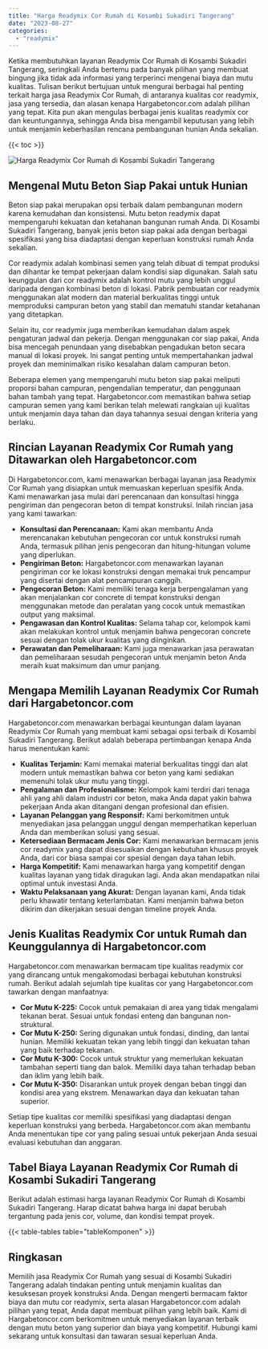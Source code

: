 ```yaml
---
title: "Harga Readymix Cor Rumah di Kosambi Sukadiri Tangerang"
date: "2023-08-27"
categories: 
  - "readymix"
---
```



Ketika membutuhkan layanan Readymix Cor Rumah di Kosambi Sukadiri Tangerang, seringkali Anda bertemu pada banyak pilihan yang membuat bingung jika tidak ada informasi yang terperinci mengenai biaya dan mutu kualitas. Tulisan berikut bertujuan untuk mengurai berbagai hal penting terkait harga jasa Readymix Cor Rumah, di antaranya kualitas cor readymix, jasa yang tersedia, dan alasan kenapa Hargabetoncor.com adalah pilihan yang tepat. Kita pun akan mengulas berbagai jenis kualitas readymix cor dan keuntungannya, sehingga Anda bisa mengambil keputusan yang lebih untuk menjamin keberhasilan rencana pembangunan hunian Anda sekalian.

{{< toc >}}

![Harga Readymix Cor Rumah di Kosambi Sukadiri Tangerang](https://hargareadymixid.github.io/hbc/readymix-hbc%20(17).png)

## Mengenal Mutu Beton Siap Pakai untuk Hunian

Beton siap pakai merupakan opsi terbaik dalam pembangunan modern karena kemudahan dan konsistensi. Mutu beton readymix dapat mempengaruhi kekuatan dan ketahanan bangunan rumah Anda. Di Kosambi Sukadiri Tangerang, banyak jenis beton siap pakai ada dengan berbagai spesifikasi yang bisa diadaptasi dengan keperluan konstruksi rumah Anda sekalian.

Cor readymix adalah kombinasi semen yang telah dibuat di tempat produksi dan dihantar ke tempat pekerjaan dalam kondisi siap digunakan. Salah satu keunggulan dari cor readymix adalah kontrol mutu yang lebih unggul daripada dengan kombinasi beton di lokasi. Pabrik pembuatan cor readymix menggunakan alat modern dan material berkualitas tinggi untuk memproduksi campuran beton yang stabil dan mematuhi standar ketahanan yang ditetapkan.

Selain itu, cor readymix juga memberikan kemudahan dalam aspek pengaturan jadwal dan pekerja. Dengan menggunakan cor siap pakai, Anda bisa mencegah penundaan yang disebabkan pengadukan beton secara manual di lokasi proyek. Ini sangat penting untuk mempertahankan jadwal proyek dan meminimalkan risiko kesalahan dalam campuran beton.

Beberapa elemen yang mempengaruhi mutu beton siap pakai meliputi proporsi bahan campuran, pengendalian temperatur, dan penggunaan bahan tambah yang tepat. Hargabetoncor.com memastikan bahwa setiap campuran semen yang kami berikan telah melewati rangkaian uji kualitas untuk menjamin daya tahan dan daya tahannya sesuai dengan kriteria yang berlaku.

## Rincian Layanan Readymix Cor Rumah yang Ditawarkan oleh Hargabetoncor.com

Di Hargabetoncor.com, kami menawarkan berbagai layanan jasa Readymix Cor Rumah yang disiapkan untuk memuaskan keperluan spesifik Anda. Kami menawarkan jasa mulai dari perencanaan dan konsultasi hingga pengiriman dan pengecoran beton di tempat konstruksi. Inilah rincian jasa yang kami tawarkan:

- **Konsultasi dan Perencanaan:** Kami akan membantu Anda merencanakan kebutuhan pengecoran cor untuk konstruksi rumah Anda, termasuk pilihan jenis pengecoran dan hitung-hitungan volume yang diperlukan.
- **Pengiriman Beton:** Hargabetoncor.com menawarkan layanan pengiriman cor ke lokasi konstruksi dengan memakai truk pencampur yang disertai dengan alat pencampuran canggih.
- **Pengecoran Beton:** Kami memiliki tenaga kerja berpengalaman yang akan menjalankan cor concrete di tempat konstruksi dengan menggunakan metode dan peralatan yang cocok untuk memastikan output yang maksimal.
- **Pengawasan dan Kontrol Kualitas:** Selama tahap cor, kelompok kami akan melakukan kontrol untuk menjamin bahwa pengecoran concrete sesuai dengan tolak ukur kualitas yang diinginkan.
- **Perawatan dan Pemeliharaan:** Kami juga menawarkan jasa perawatan dan pemeliharaan sesudah pengecoran untuk menjamin beton Anda meraih kuat maksimum dan umur panjang.

## Mengapa Memilih Layanan Readymix Cor Rumah dari Hargabetoncor.com

Hargabetoncor.com menawarkan berbagai keuntungan dalam layanan Readymix Cor Rumah yang membuat kami sebagai opsi terbaik di Kosambi Sukadiri Tangerang. Berikut adalah beberapa pertimbangan kenapa Anda harus menentukan kami:

- **Kualitas Terjamin:** Kami memakai material berkualitas tinggi dan alat modern untuk memastikan bahwa cor beton yang kami sediakan memenuhi tolak ukur mutu yang tinggi.
- **Pengalaman dan Profesionalisme:** Kelompok kami terdiri dari tenaga ahli yang ahli dalam industri cor beton, maka Anda dapat yakin bahwa pekerjaan Anda akan ditangani dengan profesional dan efisien.
- **Layanan Pelanggan yang Responsif:** Kami berkomitmen untuk menyediakan jasa pelanggan unggul dengan memperhatikan keperluan Anda dan memberikan solusi yang sesuai.
- **Ketersediaan Bermacam Jenis Cor:** Kami menawarkan bermacam jenis cor readymix yang dapat disesuaikan dengan kebutuhan khusus proyek Anda, dari cor biasa sampai cor spesial dengan daya tahan lebih.
- **Harga Kompetitif:** Kami menawarkan harga yang kompetitif dengan kualitas layanan yang tidak diragukan lagi. Anda akan mendapatkan nilai optimal untuk investasi Anda.
- **Waktu Pelaksanaan yang Akurat:** Dengan layanan kami, Anda tidak perlu khawatir tentang keterlambatan. Kami menjamin bahwa beton dikirim dan dikerjakan sesuai dengan timeline proyek Anda.

## Jenis Kualitas Readymix Cor untuk Rumah dan Keunggulannya di Hargabetoncor.com

Hargabetoncor.com menawarkan bermacam tipe kualitas readymix cor yang dirancang untuk mengakomodasi berbagai kebutuhan konstruksi rumah. Berikut adalah sejumlah tipe kualitas cor yang Hargabetoncor.com tawarkan dengan manfaatnya:

- **Cor Mutu K-225:** Cocok untuk pemakaian di area yang tidak mengalami tekanan berat. Sesuai untuk fondasi enteng dan bangunan non-struktural.
- **Cor Mutu K-250:** Sering digunakan untuk fondasi, dinding, dan lantai hunian. Memiliki kekuatan tekan yang lebih tinggi dan kekuatan tahan yang baik terhadap tekanan.
- **Cor Mutu K-300:** Cocok untuk struktur yang memerlukan kekuatan tambahan seperti tiang dan balok. Memiliki daya tahan terhadap beban dan iklim yang lebih baik.
- **Cor Mutu K-350:** Disarankan untuk proyek dengan beban tinggi dan kondisi area yang ekstrem. Menawarkan daya dan kekuatan tahan superior.

Setiap tipe kualitas cor memiliki spesifikasi yang diadaptasi dengan keperluan konstruksi yang berbeda. Hargabetoncor.com akan membantu Anda menentukan tipe cor yang paling sesuai untuk pekerjaan Anda sesuai evaluasi kebutuhan dan anggaran.

## Tabel Biaya Layanan Readymix Cor Rumah di Kosambi Sukadiri Tangerang

Berikut adalah estimasi harga layanan Readymix Cor Rumah di Kosambi Sukadiri Tangerang. Harap dicatat bahwa harga ini dapat berubah tergantung pada jenis cor, volume, dan kondisi tempat proyek.

{{< table-tables table="tableKomponen" >}}

## Ringkasan

Memilih jasa Readymix Cor Rumah yang sesuai di Kosambi Sukadiri Tangerang adalah tindakan penting untuk menjamin kualitas dan kesuksesan proyek konstruksi Anda. Dengan mengerti bermacam faktor biaya dan mutu cor readymix, serta alasan Hargabetoncor.com adalah pilihan yang tepat, Anda dapat membuat pilihan yang lebih baik. Kami di Hargabetoncor.com berkomitmen untuk menyediakan layanan terbaik dengan mutu beton yang superior dan biaya yang kompetitif. Hubungi kami sekarang untuk konsultasi dan tawaran sesuai keperluan Anda.
